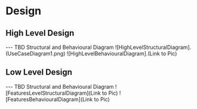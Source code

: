 # Design

## High Level Design 

--- TBD Structural and Behavioural Diagram
![HighLevelStructuralDiagram].(UseCaseDiagram1.png)
![HighLevelBehaviouralDiagram].(Link to Pic)

## Low Level Design 

--- TBD Structural and Behavioural Diagram
![FeaturesLevelStructuralDiagram](Link to Pic)
![FeaturesBehaviouralDiagram](Link to Pic)
